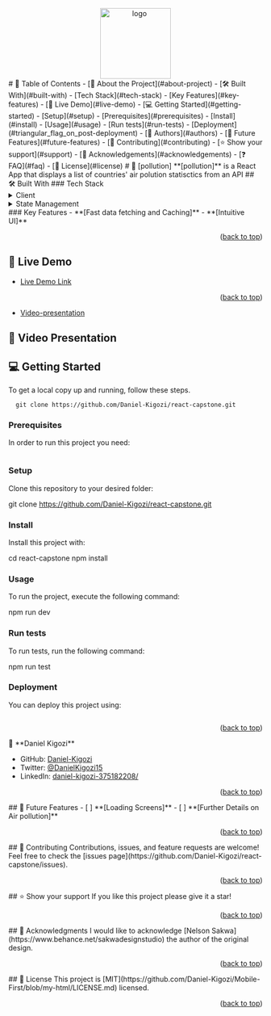 <a name="readme-top"></a>

<div align="center">
  <img src="murple_logo.png" alt="logo" width="140"  height="auto" />
  <br/>
</div>
<!-- TABLE OF CONTENTS -->
# 📗 Table of Contents
- [📖 About the Project](#about-project)
  - [🛠 Built With](#built-with)
    - [Tech Stack](#tech-stack)
    - [Key Features](#key-features)
  - [🚀 Live Demo](#live-demo)
- [💻 Getting Started](#getting-started)
  - [Setup](#setup)
  - [Prerequisites](#prerequisites)
  - [Install](#install)
  - [Usage](#usage)
  - [Run tests](#run-tests)
  - [Deployment](#triangular_flag_on_post-deployment)
- [👥 Authors](#authors)
- [🔭 Future Features](#future-features)
- [🤝 Contributing](#contributing)
- [⭐️ Show your support](#support)
- [🙏 Acknowledgements](#acknowledgements)
- [❓ FAQ](#faq)
- [📝 License](#license)
<!-- PROJECT DESCRIPTION -->
# 📖 [pollution] <a name="about-project"></a>
**[pollution]** is a React App  that displays a list of countries' air polution statisctics from an API
## 🛠 Built With <a name="built-with"></a>
### Tech Stack <a name="tech-stack"></a>
<details>
  <summary>Client</summary>
  <ul>
    <li><a href="https://reactjs.org/">React.js</a></li>
  </ul>
</details>
<details>
  <summary>State Management</summary>
  <ul>
    <li><a href="https://reactjs.org/">Redux</a></li>
  </ul>
</details>
<!-- Features -->
### Key Features <a name="key-features"></a>
- **[Fast data fetching and Caching]**
- **[Intuitive UI]**
<p align="right">(<a href="#readme-top">back to top</a>)</p>
<!-- LIVE DEMO -->

## 🚀 Live Demo <a name="live-demo"></a>

- [Live Demo Link]()

<p align="right">(<a href="#readme-top">back to top</a>)</p>

- [Video-presentation]()

## 🚀 Video Presentation <a name="live-demo"></a>

<!-- GETTING STARTED -->
## 💻 Getting Started <a name="getting-started"></a>
To get a local copy up and running, follow these steps.
```
  git clone https://github.com/Daniel-Kigozi/react-capstone.git
```
### Prerequisites
In order to run this project you need:
``` node
```
### Setup
Clone this repository to your desired folder:

  git clone https://github.com/Daniel-Kigozi/react-capstone.git

### Install
Install this project with:

  cd react-capstone
  npm install
### Usage
To run the project, execute the following command:

  npm run dev

### Run tests
To run tests, run the following command:

  npm run test

### Deployment
You can deploy this project using:
```npm run dev
```
<p align="right">(<a href="#readme-top">back to top</a>)</p>
<!-- AUTHORS -->
👤 **Daniel Kigozi**

- GitHub: [Daniel-Kigozi](https://github.com/Daniel-Kigozi)
- Twitter: [@DanielKigozi15](https://twitter.com/@DanielKigozi15)
- LinkedIn: [daniel-kigozi-375182208/](https://www.linkedin.com/in/daniel-kigozi-375182208/)

<p align="right">(<a href="#readme-top">back to top</a>)</p>
<!-- FUTURE FEATURES -->
## 🔭 Future Features <a name="future-features"></a>
- [ ] **[Loading Screens]**
- [ ] **[Further Details on Air pollution]**
<p align="right">(<a href="#readme-top">back to top</a>)</p>
<!-- CONTRIBUTING -->
## 🤝 Contributing <a name="contributing"></a>
Contributions, issues, and feature requests are welcome!
Feel free to check the [issues page](https://github.com/Daniel-Kigozi/react-capstone/issues).
<p align="right">(<a href="#readme-top">back to top</a>)</p>
<!-- SUPPORT -->
## ⭐️ Show your support <a name="support"></a>
If you like this project please give it a star!
<p align="right">(<a href="#readme-top">back to top</a>)</p>
<!-- ACKNOWLEDGEMENTS -->
## 🙏 Acknowledgments <a name="acknowledgements"></a>
I would like to acknowledge [Nelson Sakwa](https://www.behance.net/sakwadesignstudio) the author of the original design.

<p align="right">(<a href="#readme-top">back to top</a>)</p>
<!-- FAQ (optional) -->
<!-- LICENSE -->
## 📝 License <a name="license"></a>
This project is [MIT](https://github.com/Daniel-Kigozi/Mobile-First/blob/my-html/LICENSE.md) licensed.
<p align="right">(<a href="#readme-top">back to top</a>)</p>